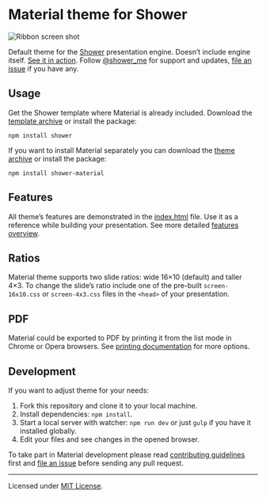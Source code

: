 # Material theme for Shower

![Ribbon screen shot](../../../../../../../diaporamas/slides-afd\_files/rmdshower/node\_modules/shower-material/package/docs/images/canvas.png)

Default theme for the [Shower](https://github.com/shower/shower/) presentation engine. Doesn’t include engine itself. [See it in action](http://shwr.me/shower/themes/material/). Follow [@shower\_me](https://twitter.com/shower\_me) for support and updates, [file an issue](https://github.com/shower/shower/issues/new) if you have any.

## Usage

Get the Shower template where Material is already included. Download the [template archive](http://shwr.me/shower.zip) or install the package:

```
npm install shower
```

If you want to install Material separately you can download the [theme archive](http://shwr.me/material.zip) or install the package:

```
npm install shower-material
```

## Features

All theme’s features are demonstrated in the [index.html](../../../../../../../diaporamas/slides-afd\_files/rmdshower/node\_modules/shower-material/package/index.html) file. Use it as a reference while building your presentation. See more detailed [features overview](docs/features-en.md).

## Ratios

Material theme supports two slide ratios: wide 16×10 (default) and taller 4×3. To change the slide’s ratio include one of the pre-built `screen-16x10.css` or `screen-4x3.css` files in the `<head>` of your presentation.

## PDF

Material could be exported to PDF by printing it from the list mode in Chrome or Opera browsers. See [printing documentation](docs/printing-en.md) for more options.

## Development

If you want to adjust theme for your needs:

1. Fork this repository and clone it to your local machine.
2. Install dependencies: `npm install`.
3. Start a local server with watcher: `npm run dev` or just `gulp` if you have it installed globally.
4. Edit your files and see changes in the opened browser.

To take part in Material development please read [contributing guidelines](../../../../../../../diaporamas/slides-afd\_files/rmdshower/node\_modules/shower-material/package/CONTRIBUTING.md) first and [file an issue](https://github.com/shower/shower/issues/new) before sending any pull request.

***

Licensed under [MIT License](license.md).
